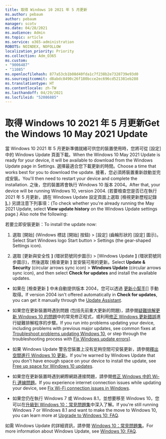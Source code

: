```yaml
---
title: 取得 Windows 10 2021 年 5 月更新
ms.author: pebaum
author: pebaum
manager: scotv
ms.date: 04/28/2021
ms.audience: Admin
ms.topic: article
ms.service: o365-administration
ROBOTS: NOINDEX, NOFOLLOW
localization_priority: Priority
ms.collection: Adm_O365
ms.custom:
- "9006487"
- "11085"
ms.openlocfilehash: 877a53cb1b08d40fda1c7f238b2e7328739e93d0
ms.sourcegitcommit: d8abdc8490c26f180bcce2ec696cd521381eb288
ms.translationtype: HT
ms.contentlocale: zh-TW
ms.lasthandoff: 04/29/2021
ms.locfileid: "52086885"
---
```

# <a name="get-the-windows-10-may-2021-update"></a><span data-ttu-id="93a8b-102">取得 Windows 10 2021 年 5 月更新</span><span class="sxs-lookup"><span data-stu-id="93a8b-102">Get the Windows 10 May 2021 Update</span></span>

<span data-ttu-id="93a8b-103">當 Windows 10 2021 年 5 月更新準備就緒可供您的裝置使用時，您將可從 [設定] 中的 Windows Update 頁面下載。</span><span class="sxs-lookup"><span data-stu-id="93a8b-103">When the Windows 10 May 2021 Update is ready for your device, it will be available to download from the Windows Update page in Settings.</span></span> <span data-ttu-id="93a8b-104">選擇最適合您下載更新的時間。</span><span class="sxs-lookup"><span data-stu-id="93a8b-104">Choose a time that works best for you to download the update.</span></span> <span data-ttu-id="93a8b-105">接著，您必須將裝置重新啟動並完成安裝。</span><span class="sxs-lookup"><span data-stu-id="93a8b-105">You'll then need to restart your device and complete the installation.</span></span> <span data-ttu-id="93a8b-106">之後，您的裝置將會執行 Windows 10 版本 2004。</span><span class="sxs-lookup"><span data-stu-id="93a8b-106">After that, your device will be running Windows 10, version 2004.</span></span> <span data-ttu-id="93a8b-107">(若要檢查您是否已在執行 2021 年 5 月更新，請在 Windows Update 設定頁面上選取 [檢視更新歷程記錄 **]**。) 另請注意下列事項：</span><span class="sxs-lookup"><span data-stu-id="93a8b-107">(To check whether you're already running the May 2021 Update, select **View update history** on the Windows Update settings page.) Also note the following:</span></span>  

<span data-ttu-id="93a8b-108">若要立即安裝更新：</span><span class="sxs-lookup"><span data-stu-id="93a8b-108">To install the update now:</span></span>

1. <span data-ttu-id="93a8b-109">選取 [開始] (Windows 標誌 [開始] 按鈕) > [設定] (齒輪形狀的 [設定] 圖示)。</span><span class="sxs-lookup"><span data-stu-id="93a8b-109">Select Start Windows logo Start button > Settings (the gear-shaped Settings icon).</span></span>

1. <span data-ttu-id="93a8b-110">選取 [更新與安全性 **]** (環狀箭號同步圖示) > [Windows Update **]** (環狀箭號同步圖示)，然後選取 [檢查更新 **]** 並安裝可用的更新。</span><span class="sxs-lookup"><span data-stu-id="93a8b-110">Select **Update & Security** (circular arrows sync icon) > **Windows Update** (circular arrows sync icon), and then select **Check for updates** and install the available updates.</span></span> 

- <span data-ttu-id="93a8b-111">如果在 [檢查更新 **]** 中未自動提供版本 2004，您可以透過 [更新小幫手[]](https://www.microsoft.com/software-download/windows10) 手動取得。</span><span class="sxs-lookup"><span data-stu-id="93a8b-111">If version 2004 isn't offered automatically in **Check for updates**, you can get it manually through the [Update Assistant](https://www.microsoft.com/software-download/windows10).</span></span>

- <span data-ttu-id="93a8b-112">如果您在更新裝置時遇到問題 (包括先前重大更新的問題)，請參閱[疑難排解更新 Windows 10 的問題](https://support.microsoft.com/windows/troubleshoot-problems-updating-windows-10-188c2b0f-10a7-d72f-65b8-32d177eb136c)中的常見修正程式，或利用[修正 Windows 更新錯誤](https://support.microsoft.com/sbs/windows/fix-windows-update-errors-18b693b5-7818-5825-8a7e-2a4a37d6d787)進行疑難排解程序的步驟。</span><span class="sxs-lookup"><span data-stu-id="93a8b-112">If you run into problems updating your device, including problems with previous major updates, see common fixes at [Troubleshoot problems updating Windows 10](https://support.microsoft.com/windows/troubleshoot-problems-updating-windows-10-188c2b0f-10a7-d72f-65b8-32d177eb136c), or step through the troubleshooting process with [Fix Windows update errors](https://support.microsoft.com/sbs/windows/fix-windows-update-errors-18b693b5-7818-5825-8a7e-2a4a37d6d787)].</span></span>

- <span data-ttu-id="93a8b-113">如果 Windows Update 警告您裝置上沒有足夠空間可安裝更新，請參閱[釋出空間進行 Windows 10 更新](https://support.microsoft.com/help/4013876)。</span><span class="sxs-lookup"><span data-stu-id="93a8b-113">If you're warned by Windows Update that you don't have enough space on your device to install the update, see [Free up space for Windows 10 updates](https://support.microsoft.com/help/4013876).</span></span>

- <span data-ttu-id="93a8b-114">如果您在更新裝置時遇到網際網路連接問題，請參閱[修正 Windows 中的 Wi-Fi 連線問題](https://support.microsoft.com/windows/fix-wi-fi-connection-issues-in-windows-9424a1f7-6a3b-65a6-4d78-7f07eee84d2c)。</span><span class="sxs-lookup"><span data-stu-id="93a8b-114">If you experience internet connection issues while updating your device, see [Fix Wi-Fi connection issues in Windows](https://support.microsoft.com/windows/fix-wi-fi-connection-issues-in-windows-9424a1f7-6a3b-65a6-4d78-7f07eee84d2c).</span></span>

- <span data-ttu-id="93a8b-115">如果您仍在執行 Windows 7 或 Windows 8.1，並想要移至 Windows 10，您可以在[升級到 Windows 10：常見問題集](https://support.microsoft.com/windows/upgrade-to-windows-10-faq-cce52341-7943-594e-72ce-e1cf00382445)中深入了解。</span><span class="sxs-lookup"><span data-stu-id="93a8b-115">If you're still running Windows 7 or Windows 8.1 and want to make the move to Windows 10, you can learn more at [Upgrade to Windows 10: FAQ](https://support.microsoft.com/windows/upgrade-to-windows-10-faq-cce52341-7943-594e-72ce-e1cf00382445).</span></span>

<span data-ttu-id="93a8b-116">如需 Windows Update 的詳細資訊，請參閱 [Windows 10：常見問題集](https://support.microsoft.com/windows/windows-update-faq-8a903416-6f45-0718-f5c7-375e92dddeb2)。</span><span class="sxs-lookup"><span data-stu-id="93a8b-116">For more information about Windows Update, see [Windows 10: FAQ](https://support.microsoft.com/windows/windows-update-faq-8a903416-6f45-0718-f5c7-375e92dddeb2).</span></span>


